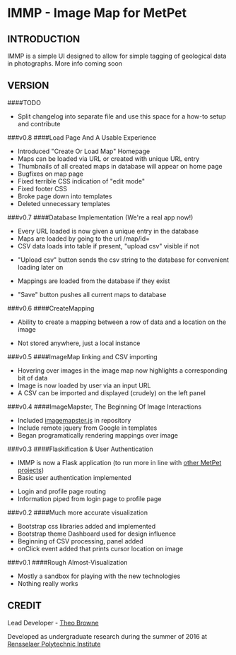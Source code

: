 IMMP - Image Map for MetPet
==============

INTRODUCTION
--------------
IMMP is a simple UI designed to allow for simple tagging of geological data in photographs. More info coming soon

VERSION
--------------

####TODO
- Split changelog into separate file and use this space for a how-to setup and contribute

###v0.8
####Load Page And A Usable Experience
- Introduced "Create Or Load Map" Homepage
 - Maps can be loaded via URL or created with unique URL entry
 - Thumbnails of all created maps in database will appear on home page
- Bugfixes on map page
 - Fixed terrible CSS indication of "edit mode"
 - Fixed footer CSS
- Broke page down into templates
- Deleted unnecessary templates

###v0.7
####Database Implementation (We're a real app now!)
- Every URL loaded is now given a unique entry in the database
- Maps are loaded by going to the url /map/id=<mapID>
- CSV data loads into table if present, "upload csv" visible if not
 * "Upload csv" button sends the csv string to the database for convenient loading later on
- Mappings are loaded from the database if they exist
 * "Save" button pushes all current maps to database

###v0.6
####CreateMapping
- Ability to create a mapping between a row of data and a location on the image
 * Not stored anywhere, just a local instance

###v0.5
####ImageMap linking and CSV importing
- Hovering over images in the image map now highlights a corresponding bit of data
- Image is now loaded by user via an input URL
- A CSV can be imported and displayed (crudely) on the left panel

###v0.4
####ImageMapster, The Beginning Of Image Interactions
- Included [imagemapster.js](https://github.com/jamietre/imagemapster) in repository
- Include remote jquery from Google in templates
- Began programatically rendering mappings over image

###v0.3
####Flaskification & User Authentication
- IMMP is now a Flask application (to run more in line with [other MetPet projects](https://github.com/metpetdb/))
- Basic user authentication implemented
 * Login and profile page routing
 * Information piped from login page to profile page

###v0.2
####Much more accurate visualization
- Bootstrap css libraries added and implemented
- Bootstrap theme Dashboard used for design influence
- Beginning of CSV processing, panel added
- onClick event added that prints cursor location on image

###v0.1
####Rough Almost-Visualization
- Mostly a sandbox for playing with the new technologies
- Nothing really works

CREDIT
--------------
Lead Developer - [Theo Browne](http://www.theo.li)

Developed as undergraduate research during the summer of 2016 at [Rensselaer Polytechnic Institute](http://www.rpi.edu)
